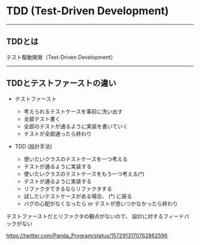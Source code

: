 # TDD (Test-Driven Development)

---

## TDDとは

テスト駆動開発（Test-Driven Development）

---

## TDDとテストファーストの違い

- テストファースト  
  - 考えられるテストケースを事前に洗い出す  
  - 全部テスト書く  
  - 全部のテストが通るように実装を書いていく  
  - テストが全部通ったら終わり  

- TDD (設計手法)  
  - 使いたいクラスのテストケースを一つ考える  
  - テストが通るように実装する  
  - 使いたいクラスのテストケースをもう一つ考える(*)  
  - テストが通るように実装する  
  - リファクタできるならリファクタする  
  - 試したいテストケースがある場合、 (*) に戻る  
  - バグの心配がなくなったら or テストが思いつかなかったら終わり  

テストファーストだとリファクタの観点がないので、 設計に対するフィードバックがない  

<https://twitter.com/Panda_Program/status/1572913170762862596>  
